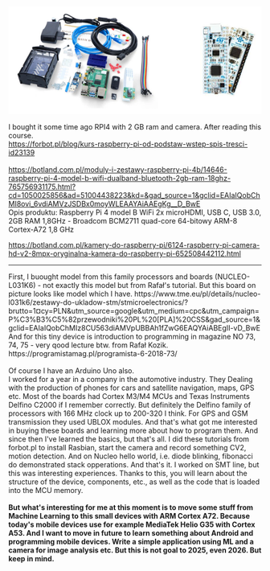 ![dump](https://raw.githubusercontent.com/KarolDuracz/scratchpad/refs/heads/main/Embedding_RPI4_/rpi%204%20and%20nucleo.png)

I bought it some time ago RPI4 with 2 GB ram and camera. After reading this course. <br />
https://forbot.pl/blog/kurs-raspberry-pi-od-podstaw-wstep-spis-tresci-id23139
 <br /> <br />
https://botland.com.pl/moduly-i-zestawy-raspberry-pi-4b/14646-raspberry-pi-4-model-b-wifi-dualband-bluetooth-2gb-ram-18ghz-765756931175.html?cd=1050025856&ad=51004438223&kd=&gad_source=1&gclid=EAIaIQobChMI8ovi_6vdiAMVzJSDBx0moyWLEAAYAiAAEgKg__D_BwE <br />
Opis produktu: Raspberry Pi 4 model B WiFi 2x microHDMI, USB C, USB 3.0, 2GB RAM 1,8GHz - Broadcom BCM2711 quad-core 64-bitowy ARM-8 Cortex-A72 1,8 GHz <br />

https://botland.com.pl/kamery-do-raspberry-pi/6124-raspberry-pi-camera-hd-v2-8mpx-oryginalna-kamera-do-raspberry-pi-652508442112.html <br />
<hr>
First, I buought model from this family processors and boards (NUCLEO-L031K6) - not exactly this model but from Rafał's tutorial. But this board on picture looks like model which I have.
https://www.tme.eu/pl/details/nucleo-l031k6/zestawy-do-ukladow-stm/stmicroelectronics/?brutto=1&currency=PLN&utm_source=google&utm_medium=cpc&utm_campaign=P%C3%B3%C5%82przewodniki%20PL%20[PLA]%20CSS&gad_source=1&gclid=EAIaIQobChMIz8CU563diAMVpUBBAh1fZwG6EAQYAiABEgII-vD_BwE <br />
And for this tiny device is introduction to programming in magazine NO 73, 74, 75 - very qood lecture btw. from Rafał Kozik.<br />
https://programistamag.pl/programista-6-2018-73/  <br />
<br />
Of course I have an Arduino Uno also.
<br />
I worked for a year in a company in the automotive industry. They Dealing with the production of phones for cars and satellite navigation, maps, GPS etc. Most of the boards had Cortex M3/M4 MCUs and Texas Instruments Delfino C2000 if I remember correctly. 
But definitely the Delfino family of processors with 166 MHz clock up to 200-320 I think. For GPS and GSM transmission they used UBLOX modules. And that's what got me interested in buying these boards and learning more about how to program them. And since then I've learned the basics, but that's all. I did these tutorials 
from forbot.pl to install Rasbian, start the camera and record something CV2, motion detection. And on Nucleo hello world, i.e. diode blinking, fibonacci do demonstrated stack opperations. And that's it. 
I worked on SMT line, but this was interesting experiences. Thanks to this, you will learn about the structure of the device, components, etc., as well as the code that is loaded into the MCU memory.
<br /><br />
<b>But what's interesting for me at this moment is to move some stuff from Machine Learning to this small devices with ARM Cortex A72. Because today's mobile devices use for example MediaTek Helio G35 with Cortex A53.
And I want to move in future to learn something about Android and programming mobile devices. Write a simple application using ML and a camera for image analysis etc. But this is not goal to 2025, even 2026. But keep in mind.</b>
